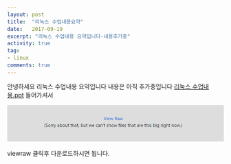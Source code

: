```yaml
---
layout: post
title:  "리눅스 수업내용요약"
date:   2017-09-19
excerpt: "리눅스 수업내용 요약입니다-내용추가중"
activity: true
tag:
- linux
comments: true
---
```

안녕하세요 리눅스 수업내용 요약입니다 내용은 아직 추가중입니다
[리눅스 수업내용.ppt](https://github.com/lukawitch/datapage/blob/master/%EC%A0%84%EA%B3%B5/%EB%A6%AC%EB%88%85%EC%8A%A4.pptx)
들어가셔서 

![down](/assets/img/down.png)

viewraw 클릭후 다운로드하시면 됩니다.
